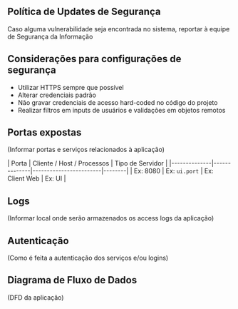 ## Política de Updates de Segurança
Caso alguma vulnerabilidade seja encontrada no sistema, reportar à equipe de Segurança da Informação

## Considerações para configurações de segurança
* Utilizar HTTPS sempre que possível
* Alterar credenciais padrão
* Não gravar credenciais de acesso hard-coded no código do projeto
* Realizar filtros em inputs de usuários e validações em objetos remotos

## Portas expostas 
(Informar portas e serviços relacionados à aplicação)

| Porta | Cliente / Host / Processos | Tipo de Servidor |
|--------------|--------------|------------------------|--------|
| Ex: 8080 | Ex: `ui.port` | Ex: Client Web  | Ex: UI |

## Logs
(Informar local onde serão armazenados os access logs da aplicação)

## Autenticação
(Como é feita a autenticação dos serviços e/ou logins)

## Diagrama de Fluxo de Dados

(DFD da aplicação)